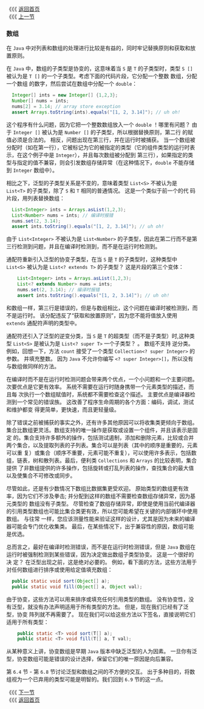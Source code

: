 《《《 [返回首页](../README.md)       <br/>
《《《 [上一节](04_The_Get_and_Put_Principle.md)

### 数组

在 `Java` 中对列表和数组的处理进行比较是有益的，同时牢记替换原则和获取和放置原则。

在 `Java` 中，数组的子类型是协变的，这意味着当 `S` 是 `T` 的子类型时，类型 `S []` 被认为是 `T []` 的一个子类型。考虑下面的代码片段，它分配一个整数
数组，分配一个数组 的数字，然后尝试在数组中分配一个 `double`：
  
```java
  Integer[] ints = new Integer[] {1,2,3};
  Number[] nums = ints;
  nums[2] = 3.14; // array store exception
  assert Arrays.toString(ints).equals("[1, 2, 3.14]"); // uh oh!
```
  
这个程序有什么问题，因为它把一个整数数组放入一个 `double` ！哪里有问题？ 由于 `Integer []` 被认为是 `Number []` 的子类型，所以根据替换原则，第二行
的赋值必须是合法的。 相反，问题出现在第三行，并在运行时被捕获。 当一个数组被分配时（如在第一行），它被标记为它的被指定的类型（它的组件类型的运行时表
示，在这个例子中是 `Integer`），并且每次数组被分配到 第三行），如果指定的类型与指定的值不兼容，则会引发数组存储异常（在这种情况下，`double` 不能存储
到 `Integer` 数组中）。

相比之下，泛型的子类型关系是不变的，意味着类型 `List<S>` 不被认为是 `List<T>` 的子类型，除了 `S` 和 `T` 相同的普通情况。 这是一个类似于前一个的代
码片段，用列表替换数组：

```java
  List<Integer> ints = Arrays.asList(1,2,3);
  List<Number> nums = ints; // 编译时报错
  nums.set(2, 3.14);
  assert ints.toString().equals("[1, 2, 3.14]"); // uh oh!
```
  
由于 `List<Integer>` 不被认为是 `List<Number>` 的子类型，因此在第二行而不是第三行检测到问题，并且在编译时检测到，而不是在运行时检测到。
  
通配符重新引入泛型的协变子类型，在当 `S` 是 `T` 的子类型时，这种类型中 `List<S>` 被认为是 `List<? extends T>` 的子类型？ 这是片段的第三个变体：  
  
```java
    List<Integer> ints = Arrays.asList(1,2,3);
    List<? extends Number> nums = ints;
    nums.set(2, 3.14); // 编译时报错
    assert ints.toString().equals("[1, 2, 3.14]"); // uh oh!
```
  
和数组一样，第三行是错误的，但是与数组相比，这个问题在编译时被检测到，而不是运行时。 该分配违反了“获取和放置原则”，因为您不能将值放入使用 `extends`
通配符声明的类型中。  
 
通配符还引入了泛型的逆变分类，当 `S` 是 `T` 的超类型（而不是子类型）时,这种类型 `List<S>` 是被认为是 `List<? super T>` 一个子类型？ 。 数组不支持
逆分类。 例如，回想一下，方法 `count` 接受了一个类型 `Collection<? super Integer>` 的参数。 并填充整数。 因为 `Java` 不允许你编写 
`<? super Integer>[]`，所以没有与数组做同样的方法。   
  
在编译时而不是在运行时检测问题会带来两个优点，一个小问题和一个主要问题。 次要优点是它更有效率。 系统不需要在运行时随身携带一个元素类型的描述，而且每
次执行一个数组赋值时，系统都不需要检查这个描述。 主要优点是编译器检测到一个常见的错误族。 这改善了程序生命周期的各个方面：编码，调试，测试和维护都变
得更简单，更快速，而且更轻量级。
  
除了错误之前被捕获的事实之外，还有许多其他原因可以将收集类更倾向于数组。集合比数组更灵活。数组支持的唯一操作是获取或设置一个组件，并且该表示是固定
的。集合支持许多额外的操作，包括测试遏制，添加和删除元素，比较或合并两个集合，以及提取列表的子列表。集合可以是列表（其中的顺序是重要的，元素可以重
复）或集合（顺序不重要，元素可能不重复），可以使用许多表示，包括数组，链表，树和散列表。最后，便利类 `Collections` 和 `Arrays` 的比较表明，集合提供
了非数组提供的许多操作，包括旋转或打乱列表的操作，查找集合的最大值以及使集合不可修改或同步。   
  
尽管如此，还是有少数情况下数组比数据集更受欢迎。 原始类型的数组更有效率，因为它们不涉及拳击; 并分配到这样的数组不需要检查数组存储异常，因为基元类型的
数组没有子类型。 尽管检查了数组存储异常，即使是使用当前代编译器的引用类型数组也可能比集合类更有效，所以您可能希望在关键的内部循环中使用数组。 与往常
一样，您应该测量性能来验证这样的设计，尤其是因为未来的编译器可能会专门优化收集类。 最后，在某些情况下，出于兼容性的原因，数组可能是优选。
   
总而言之，最好在编译时检测错误，而不是在运行时检测错误，但是 `Java` 数组在运行时被强制检测到某些错误，因为决定做出数组子类型协变。 这是一个很好的决
定？ 在泛型出现之前，这是绝对必要的。 例如，看下面的方法，这些方法用于对任何数组进行排序或使用给定值填充数组：  
 
```java
  public static void sort(Object[] a);
  public static void fill(Object[] a, Object val);
```
  
由于协变，这些方法可以用来排序或填充任何引用类型的数组。 没有协变性，没有泛型，就没有办法声明适用于所有类型的方法。 但是，现在我们已经有了泛型，协变
阵列就不再需要了。 现在我们可以给这些方法以下签名，直接说明它们适用于所有类型：  
  
```java
    public static <T> void sort(T[] a);
    public static <T> void fill(T[] a, T val);
```
  
从某种意义上讲，协变数组是早期 `Java` 版本中缺乏泛型的人为因素。 一旦你有泛型，协变数组可能是错误的设计选择，保留它们的唯一原因是向后兼容。
  
第 `6.4` 节 - 第 `6.8` 节讨论泛型和数组之间的不方便的交互。 出于多种目的，将数组视为一个已弃用的类型可能是明智的。我们回到 `6.9` 节的这一点。 
 
《《《 [下一节](06_Wildcards_Versus_Type_Parameters.md) <br/>
《《《 [返回首页](../README.md)
